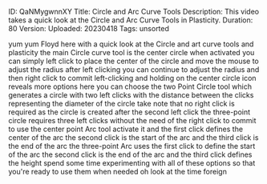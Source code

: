 ID: QaNMygwnnXY
Title: Circle and Arc Curve Tools
Description: This video takes a quick look at the Circle and Arc Curve Tools in Plasticity.
Duration: 80
Version: 
Uploaded: 20230418
Tags: unsorted

yum yum
Floyd here with a quick look at the
Circle and art curve tools and
plasticity the main Circle curve tool is
the center circle when activated you can
simply left click to place the center of
the circle and move the mouse to adjust
the radius after left clicking you can
continue to adjust the radius and then
right click to commit left-clicking and
holding on the center circle icon
reveals more options here you can choose
the two Point Circle tool which
generates a circle with two left clicks
with the distance between the clicks
representing the diameter of the circle
take note that no right click is
required as the circle is created after
the second left click the three-point
circle requires three left clicks
without the need of the right click to
commit
to use the center point Arc tool
activate it and the first click defines
the center of the arc the second click
is the start of the arc and the third
click is the end of the arc
the three-point Arc uses the first click
to define the start of the arc the
second click is the end of the arc and
the third click defines the height spend
some time experimenting with all of
these options so that you're ready to
use them when needed oh look at the time
foreign
